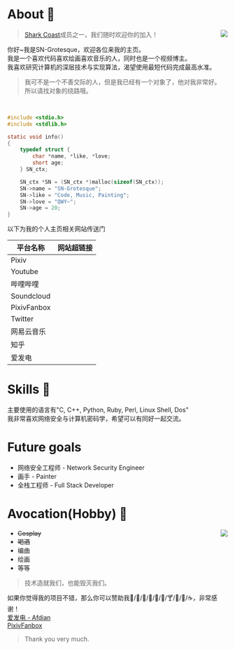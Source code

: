 # About 🍺

<img src="https://github-readme-stats.vercel.app/api?username=sngrotesque&show_icons=true&count_private=true&theme=cobalt&show_icons=true" align="right">

> [Shark Coast](https://github.com/shark-coast)成员之一，我们随时欢迎你的加入！

你好~我是SN-Grotesque，欢迎各位来我的主页。<br>
我是一个喜欢代码喜欢绘画喜欢音乐的人，同时也是一个视频博主。<br>
我喜欢研究计算机的深层技术与实现算法，渴望使用最短代码完成最高水准。<br>
> 我可不是一个不善交际的人，但是我已经有一个对象了，他对我非常好。
> 所以请找对象的绕路哦。<br>
<br>

```c
#include <stdio.h>
#include <stdlib.h>

static void info()
{
    typedef struct {
        char *name, *like, *love;
        short age;
    } SN_ctx;

    SN_ctx *SN = (SN_ctx *)malloc(sizeof(SN_ctx));
    SN->name = "SN-Grotesque";
    SN->like = "Code, Music, Painting";
    SN->love = "QWY~";
    SN->age = 20;
}
```

以下为我的个人主页相关网站传送门

| 平台名称         | 网站超链接                                     |
|------------------|------------------------------------------------|
| Pixiv            | <a href="https://www.pixiv.net/users/38279179"><img src="https://www.pixiv.net/favicon.ico" width="15px" height="15px"></a> |
| Youtube          | <a href="https://www.youtube.com/channel/UCITRiFd37VZS8y4vjW2pfYQ/featured"><img src="https://www.youtube.com/favicon.ico" width="15px" height="15px"></a> |
| 哔哩哔哩         | <a href="https://space.bilibili.com/27958784"><img src="https://www.bilibili.com/favicon.ico" width="15px" height="15px"></a> |
| Soundcloud       | <a href="https://soundcloud.com/sngrotesque"><img src="https://soundcloud.com/favicon.ico" width="15px" height="15px"></a> |
| PixivFanbox      | <a href="https://sng.fanbox.cc/"><img src="https://sng.fanbox.cc/favicon.ico" width="15px" height="15px"></a> |
| Twitter          | <a href="https://twitter.com/SNGOfficial4"><img src="https://twitter.com/favicon.ico" width="15px" height="15px"></a> |
| 网易云音乐       | <a href="https://music.163.com/#/user/home?id=1686139386"><img src="http://s1.music.126.net/style/favicon.ico" width="15px" height="15px"></a> |
| 知乎             | <a href="https://www.zhihu.com/people/kianakaslana-16"><img src="https://www.zhihu.com/favicon.ico" width="15px" height="15px"></a> |
| 爱发电           | <a href="https://afdian.net/@sngrotesque"><img src="https://afdian.net/favicon.ico" width="15px" height="15px"></a> |

# Skills 🍻

主要使用的语言有"C, C++, Python, Ruby, Perl, Linux Shell, Dos"<br>
我非常喜欢网络安全与计算机密码学，希望可以有同好一起交流。

# Future goals

- 网络安全工程师 - Network Security Engineer
- 画手 - Painter
- 全栈工程师 - Full Stack Developer

# Avocation(Hobby) 🥂

<img src="https://github-readme-stats.vercel.app/api/top-langs?username=sngrotesque&layout=compact" align="right">

- <s>Cosplay</s>
- <s>喝酒</s>
- 编曲
- 绘画
- 等等

> 技术造就我们，也能毁灭我们。

如果你觉得我的项目不错，那么你可以赞助我🍦/🍟/🍗/🍬/🍷/🍺/🍸/🥝/🍎/☕，非常感谢！<br>
[爱发电 - Afdian](https://afdian.net/@sngrotesque)<br>
[PixivFanbox](https://sng.fanbox.cc/)

> Thank you very much.
